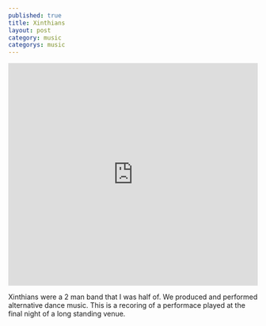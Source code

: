 ```yaml
---
published: true
title: Xinthians
layout: post
category: music
categorys: music
---
```



<iframe width="100%" height="450" scrolling="no" frameborder="no" src="https://w.soundcloud.com/player/?url=https%3A//api.soundcloud.com/tracks/3656625&amp;auto_play=false&amp;hide_related=false&amp;show_comments=true&amp;show_user=true&amp;show_reposts=false&amp;visual=true"></iframe>

Xinthians were a 2 man band that I was half of. We produced and performed alternative dance music. This is a recoring of a performace played at the final night of a long standing venue.
